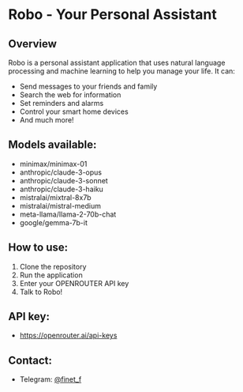 # Robo - Your Personal Assistant

## Overview

Robo is a personal assistant application that uses natural language processing and machine learning to help you manage your life. It can:

- Send messages to your friends and family
- Search the web for information
- Set reminders and alarms
- Control your smart home devices
- And much more!

## Models available:

- minimax/minimax-01
- anthropic/claude-3-opus
- anthropic/claude-3-sonnet
- anthropic/claude-3-haiku
- mistralai/mixtral-8x7b
- mistralai/mistral-medium
- meta-llama/llama-2-70b-chat
- google/gemma-7b-it

## How to use:

1. Clone the repository
2. Run the application
3. Enter your OPENROUTER API key
4. Talk to Robo!

## API key:

- https://openrouter.ai/api-keys

## Contact:

- Telegram: [@finet_f](https://t.me/finet_f)
